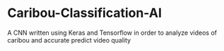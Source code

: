 # Caribou-Classification-AI
 A CNN written using Keras and Tensorflow in order to analyze videos of caribou and accurate predict video quality
